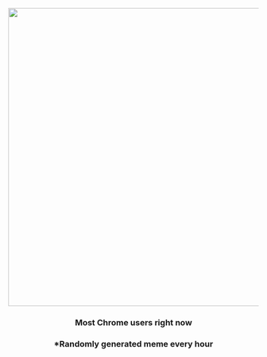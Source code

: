 <p align="center">
        <img src="https://i.redd.it/d8zk3jfknvp91.jpg" width="600" height="600">
        </p>
        <h3 align="center">Most Chrome users right now</h3>
        <h3 align="center">*Randomly generated meme every hour</h3>
    